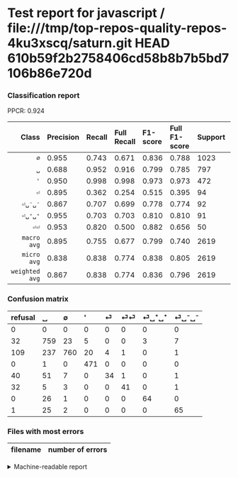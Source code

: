# Test report for javascript / file:///tmp/top-repos-quality-repos-4ku3xscq/saturn.git HEAD 610b59f2b2758406cd58b8b7b5bd7106b86e720d

### Classification report

PPCR: 0.924

| Class | Precision | Recall | Full Recall | F1-score | Full F1-score | Support | Full Support | PPCR |
|------:|:----------|:-------|:------------|:---------|:---------|:--------|:-------------|:-----|
| `∅` | 0.955| 0.743| 0.671| 0.836| 0.788| 1023| 1132| 0.904 |
| `␣` | 0.688| 0.952| 0.916| 0.799| 0.785| 797| 829| 0.961 |
| `'` | 0.950| 0.998| 0.998| 0.973| 0.973| 472| 472| 1.000 |
| `⏎` | 0.895| 0.362| 0.254| 0.515| 0.395| 94| 134| 0.701 |
| `⏎␣⁻␣⁻` | 0.867| 0.707| 0.699| 0.778| 0.774| 92| 93| 0.989 |
| `⏎␣⁺␣⁺` | 0.955| 0.703| 0.703| 0.810| 0.810| 91| 91| 1.000 |
| `⏎⏎` | 0.953| 0.820| 0.500| 0.882| 0.656| 50| 82| 0.610 |
| `macro avg` | 0.895| 0.755| 0.677| 0.799| 0.740| 2619| 2833| 0.924 |
| `micro avg` | 0.838| 0.838| 0.774| 0.838| 0.805| 2619| 2833| 0.924 |
| `weighted avg` | 0.867| 0.838| 0.774| 0.836| 0.796| 2619| 2833| 0.924 |

### Confusion matrix

|refusal|  ␣| ∅| '| ⏎| ⏎⏎| ⏎␣⁺␣⁺| ⏎␣⁻␣⁻| 
|:---|:---|:---|:---|:---|:---|:---|:---|
|0 |0 |0 |0 |0 |0 |0 |0 |
|32 |759 |23 |5 |0 |0 |3 |7 |
|109 |237 |760 |20 |4 |1 |0 |1 |
|0 |1 |0 |471 |0 |0 |0 |0 |
|40 |51 |7 |0 |34 |1 |0 |1 |
|32 |5 |3 |0 |0 |41 |0 |1 |
|0 |26 |1 |0 |0 |0 |64 |0 |
|1 |25 |2 |0 |0 |0 |0 |65 |

### Files with most errors

| filename | number of errors|
|:----:|:-----|

<details>
    <summary>Machine-readable report</summary>
```json
{
  "cl_report": {"\u0027": {"f1-score": 0.9731404958677686, "precision": 0.9495967741935484, "recall": 0.9978813559322034, "support": 472}, "macro avg": {"f1-score": 0.7989618853423334, "precision": 0.894569486428893, "recall": 0.7549480187876245, "support": 2619}, "micro avg": {"f1-score": 0.8377243222604047, "precision": 0.8377243222604047, "recall": 0.8377243222604047, "support": 2619}, "weighted avg": {"f1-score": 0.8356014797518743, "precision": 0.8672467483739101, "recall": 0.8377243222604047, "support": 2619}, "\u2205": {"f1-score": 0.8356239692138536, "precision": 0.9547738693467337, "recall": 0.7429130009775171, "support": 1023}, "\u23ce": {"f1-score": 0.5151515151515151, "precision": 0.8947368421052632, "recall": 0.3617021276595745, "support": 94}, "\u23ce\u23ce": {"f1-score": 0.8817204301075269, "precision": 0.9534883720930233, "recall": 0.82, "support": 50}, "\u23ce\u2423\u207a\u2423\u207a": {"f1-score": 0.8101265822784811, "precision": 0.9552238805970149, "recall": 0.7032967032967034, "support": 91}, "\u23ce\u2423\u207b\u2423\u207b": {"f1-score": 0.7784431137724551, "precision": 0.8666666666666667, "recall": 0.7065217391304348, "support": 92}, "\u2423": {"f1-score": 0.7985270910047344, "precision": 0.6875, "recall": 0.9523212045169385, "support": 797}},
  "cl_report_full": {"\u0027": {"f1-score": 0.9731404958677686, "precision": 0.9495967741935484, "recall": 0.9978813559322034, "support": 472}, "macro avg": {"f1-score": 0.7403021419421909, "precision": 0.894569486428893, "recall": 0.677253306047895, "support": 2833}, "micro avg": {"f1-score": 0.8048422597212032, "precision": 0.8377243222604047, "recall": 0.7744440522414402, "support": 2833}, "weighted avg": {"f1-score": 0.7960625385138507, "precision": 0.8699461186049837, "recall": 0.7744440522414402, "support": 2833}, "\u2205": {"f1-score": 0.7883817427385892, "precision": 0.9547738693467337, "recall": 0.6713780918727915, "support": 1132}, "\u23ce": {"f1-score": 0.39534883720930236, "precision": 0.8947368421052632, "recall": 0.2537313432835821, "support": 134}, "\u23ce\u23ce": {"f1-score": 0.656, "precision": 0.9534883720930233, "recall": 0.5, "support": 82}, "\u23ce\u2423\u207a\u2423\u207a": {"f1-score": 0.8101265822784811, "precision": 0.9552238805970149, "recall": 0.7032967032967034, "support": 91}, "\u23ce\u2423\u207b\u2423\u207b": {"f1-score": 0.7738095238095238, "precision": 0.8666666666666667, "recall": 0.6989247311827957, "support": 93}, "\u2423": {"f1-score": 0.785307811691671, "precision": 0.6875, "recall": 0.9155609167671894, "support": 829}},
  "ppcr": 0.9244617013766325
}
```
</details>
